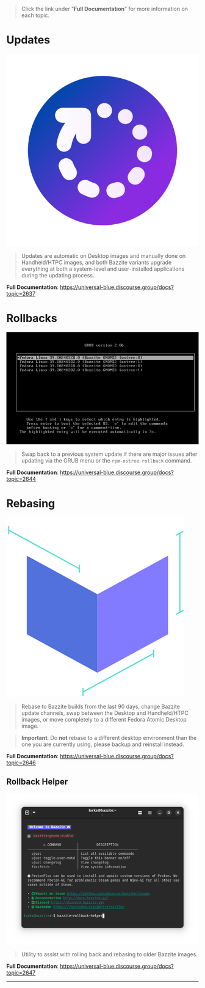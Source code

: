 > Click the link under "**Full Documentation**" for more information on each topic.

# Updates

![System Updates|200x200, 100%](../img/System_Updates.png)

> Updates are automatic on Desktop images and manually done on Handheld/HTPC images, and both Bazzite variants upgrade everything at both a system-level and user-installed applications during the updating process.

**Full Documentation**:
<https://universal-blue.discourse.group/docs?topic=2637>

# Rollbacks

![GRUB Menu|690x402](../img/GRUB%20Menu.png)

> Swap back to a previous system update if there are major issues after updating via the GRUB menu or the `rpm-ostree rollback` command.

**Full Documentation**:
<https://universal-blue.discourse.group/docs?topic=2644>

# Rebasing

![Docker's OCI Icon|200x200, 100%](../img/Dockers_OCI_Icon.png)

> Rebase to Bazzite builds from the last 90 days, change Bazzite update channels, swap between the Desktop and Handheld/HTPC images, or move completely to a different Fedora Atomic Desktop image.

> **Important**: Do **not** rebase to a different desktop environment than the one you are currently using, please backup and reinstall instead.

**Full Documentation**:
<https://universal-blue.discourse.group/docs?topic=2646>

## Rollback Helper

![Bazzite Rollback Helper Command|636x500](../img/Bazzite_Rollback_Helper_Command.png)

> Utility to assist with rolling back and rebasing to older Bazzite images.

**Full Documentation**:
<https://universal-blue.discourse.group/docs?topic=2647>

<hr>
